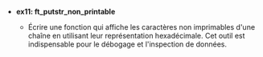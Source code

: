 - **ex11: ft_putstr_non_printable**

  - Écrire une fonction qui affiche les caractères non imprimables d'une chaîne en utilisant leur représentation hexadécimale. Cet outil est indispensable pour le débogage et l'inspection de données.
